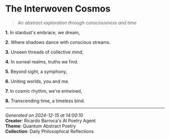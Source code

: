 # The Interwoven Cosmos

> *An abstract exploration through consciousness and time*

**1.** In stardust's embrace, we dream,


**2.** Where shadows dance with conscious streams.


**3.** Unseen threads of collective mind,


**4.** In surreal realms, truths we find.


**5.** Beyond sight, a symphony,


**6.** Uniting worlds, you and me.


**7.** In cosmic rhythm, we're entwined,


**8.** Transcending time, a timeless bind.



---

*Generated on 2024-12-15 at 14:00:10*  
**Creator**: Ricardo Barroca's AI Poetry Agent  
**Theme**: Quantum Abstract Poetry  
**Collection**: Daily Philosophical Reflections
